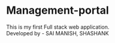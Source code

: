 # Management-portal
This is my first Full stack web application.
<br>
Developed by - SAI MANISH, SHASHANK
